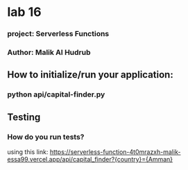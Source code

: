 # lab 16
### project: Serverless Functions
### Author: Malik Al Hudrub
## How to initialize/run your application:
### python api/capital-finder.py
## Testing 
### How do you run tests?
using this link: https://serverless-function-4t0mrazxh-malik-essa99.vercel.app/api/capital_finder?{country}={Amman}
